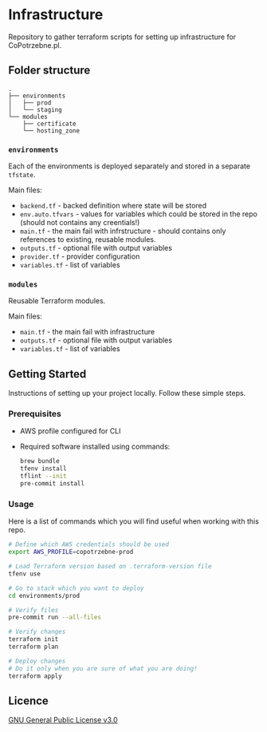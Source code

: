 # Infrastructure

Repository to gather terraform scripts for setting up infrastructure for CoPotrzebne.pl.

## Folder structure

```
.
├── environments
│   ├── prod
│   └── staging
└── modules
    ├── certificate
    └── hosting_zone
```

### `environments`

Each of the environments is deployed separately and stored in a separate `tfstate`.

Main files:

* `backend.tf` - backed definition where state will be stored
* `env.auto.tfvars` - values for variables which could be stored in the repo (should not contains any creentials!)
* `main.tf` - the main fail with infrstructure - should contains only references to existing, reusable modules.
* `outputs.tf` - optional file with output variables
* `provider.tf` - provider configuration
* `variables.tf` - list of variables

### `modules`

Reusable Terraform modules.

Main files:

* `main.tf` - the main fail with infrastructure
* `outputs.tf` - optional file with output variables
* `variables.tf` - list of variables

## Getting Started

Instructions of setting up your project locally. Follow these simple steps.

### Prerequisites

* AWS profile configured for CLI
* Required software installed using commands:

  ```bash
  brew bundle
  tfenv install
  tflint --init
  pre-commit install
  ```

### Usage

Here is a list of commands which you will find useful when working with this repo.

```bash
# Define which AWS credentials should be used
export AWS_PROFILE=copotrzebne-prod

# Load Terraform version based on .terraform-version file
tfenv use

# Go to stack which you want to deploy
cd environments/prod

# Verify files
pre-commit run --all-files

# Verify changes
terraform init
terraform plan

# Deploy changes
# Do it only when you are sure of what you are doing!
terraform apply
```

## Licence

[GNU General Public License v3.0](LICENSE)
